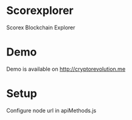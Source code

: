 # Scorexplorer

Scorex Blockchain Explorer

# Demo

Demo is available on http://cryptorevolution.me

# Setup

Configure node url in apiMethods.js
